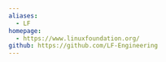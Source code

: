 ```yaml
---
aliases:
  - LF
homepage:
  - https://www.linuxfoundation.org/
github: https://github.com/LF-Engineering
---
```

